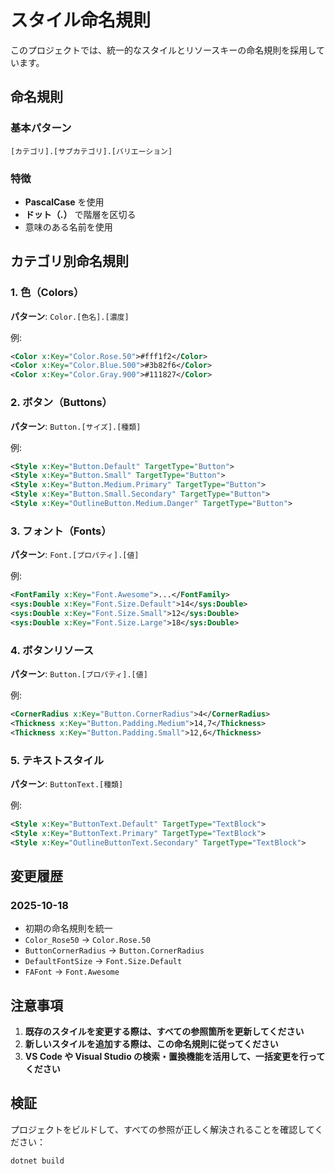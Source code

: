 # スタイル命名規則

このプロジェクトでは、統一的なスタイルとリソースキーの命名規則を採用しています。

## 命名規則

### 基本パターン
```
[カテゴリ].[サブカテゴリ].[バリエーション]
```

### 特徴
- **PascalCase** を使用
- **ドット（.）** で階層を区切る
- 意味のある名前を使用

## カテゴリ別命名規則

### 1. 色（Colors）
**パターン**: `Color.[色名].[濃度]`

例:
```xml
<Color x:Key="Color.Rose.50">#fff1f2</Color>
<Color x:Key="Color.Blue.500">#3b82f6</Color>
<Color x:Key="Color.Gray.900">#111827</Color>
```

### 2. ボタン（Buttons）
**パターン**: `Button.[サイズ].[種類]`

例:
```xml
<Style x:Key="Button.Default" TargetType="Button">
<Style x:Key="Button.Small" TargetType="Button">
<Style x:Key="Button.Medium.Primary" TargetType="Button">
<Style x:Key="Button.Small.Secondary" TargetType="Button">
<Style x:Key="OutlineButton.Medium.Danger" TargetType="Button">
```

### 3. フォント（Fonts）
**パターン**: `Font.[プロパティ].[値]`

例:
```xml
<FontFamily x:Key="Font.Awesome">...</FontFamily>
<sys:Double x:Key="Font.Size.Default">14</sys:Double>
<sys:Double x:Key="Font.Size.Small">12</sys:Double>
<sys:Double x:Key="Font.Size.Large">18</sys:Double>
```

### 4. ボタンリソース
**パターン**: `Button.[プロパティ].[値]`

例:
```xml
<CornerRadius x:Key="Button.CornerRadius">4</CornerRadius>
<Thickness x:Key="Button.Padding.Medium">14,7</Thickness>
<Thickness x:Key="Button.Padding.Small">12,6</Thickness>
```

### 5. テキストスタイル
**パターン**: `ButtonText.[種類]`

例:
```xml
<Style x:Key="ButtonText.Default" TargetType="TextBlock">
<Style x:Key="ButtonText.Primary" TargetType="TextBlock">
<Style x:Key="OutlineButtonText.Secondary" TargetType="TextBlock">
```

## 変更履歴

### 2025-10-18
- 初期の命名規則を統一
- `Color_Rose50` → `Color.Rose.50`
- `ButtonCornerRadius` → `Button.CornerRadius`
- `DefaultFontSize` → `Font.Size.Default`
- `FAFont` → `Font.Awesome`

## 注意事項

1. **既存のスタイルを変更する際は、すべての参照箇所を更新してください**
2. **新しいスタイルを追加する際は、この命名規則に従ってください**
3. **VS Code や Visual Studio の検索・置換機能を活用して、一括変更を行ってください**

## 検証

プロジェクトをビルドして、すべての参照が正しく解決されることを確認してください：

```bash
dotnet build
```